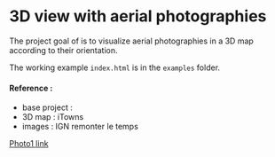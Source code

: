 
# 3D view with aerial photographies
The project goal of is to visualize aerial photographies in a 3D map according to their orientation.

The working example `index.html` is in the `examples` folder.

#### Reference :
- base project :
- 3D map : iTowns
- images : IGN remonter le temps


[Photo1 link](https://wxs.ign.fr/02eikbvn4qqd6y1g5iiiq8fi/iipsrv.fcgi?FIF=DEMAT.PVA/2314-1701/IGNF_PVA_1-0__1960-09__C2314-1701_1960_CDP1575_0044.jp2&WID=1000&CVT=JPEG)
